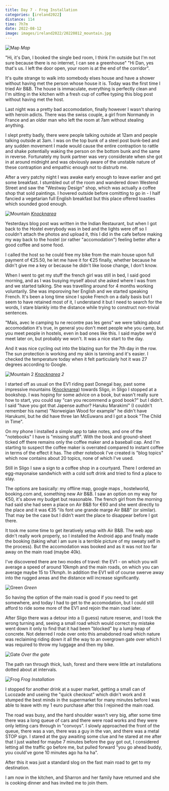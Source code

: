```yaml
--- 
title: Day 7 - Frog Installation
categories: [ireland2022]
distance: 114
time: 7h7m
date: 2022-08-12
image: images/ireland2022/20220812_mountain.jpg
---
```


![Map](/images/ireland2022/20220812_map.jpg) 
*Map*

"Hi, it's Dan, I booked the single bed room, I think I'm outside but I'm not
sure because there is no internet, I can see a greenhouse" "Hi Dan, yes that's
us. I left the door open, your room is at the end of the corridor".

It's quite strange to walk into somebody elses house and have a shower without
having met the person whose house it is. Today was the first time I tried Air
B&B. The house is immaculate, everything is perfectly clean and I'm sitting in
the kitchen with a fresh cup of coffee typing this blog post without having
met the host.

Last night was a pretty bad accomodation, finally however I wasn't sharing
with heroin adicts. There was the swiss couple, a girl from Normandy in France
and an older man who left the room at 7am without stealing anything. 

I slept pretty badly, there were people talking outside at 12am and people
talking outside at 3am. I was on the top bunk of a steel post bunk-bed and any
sudden movement I made would cause the entire contraption to rattle and shake
potentially waking the person on the bottom bunk and the same in reverse.
Fortunately my bunk partner was very considerate when she got in at around
midnight and was obviously aware of the unstable nature of these contraption
and empathic enough not to distrurb me.

After a very patchy night I was awake early enough to leave earlier and get
some breakfast. I stumbled out of the room and wandered down Westend
Street and saw the "Westway Design" shop, which was actually a coffee shop
that sold paintings. I hovered outside before comitting to go in - I half
fancied a vegetarian full English breakfast but this place offered toasties which
sounded good enough.

![Mountain](/images/ireland2022/20220812_mountain.jpg) 
*[Knocknarea](https://en.wikipedia.org/wiki/Knocknarea)*

Yesterdays blog post was written in the Indian Restaurant, but when I got back
to the Hostel everybody was in bed and the lights were off so I couldn't
attach the photos and upload it, this I did in the cafe before making my way
back to the hostel (or rather "accomodation") feeling better after a good
coffee and some food.

I called the host so he could free my bike from the main house upon full
payment of €25.50, he let me have it for €25 finally, whether because he
didn't give me a key or because he didn't like loose change, I don't know.

When I went to get my stuff the french girl was still in bed, I said good
morning, and as I was busying myself about she asked where I was from and we
started talking. She was travelling around for 4 months working voluntarily.
She was imporoving her English and we started speaking French. It's been a
long time since I spoke French on a daily basis but I seem to have retained
most of it, I understand it but I need to search for the words, I stare
blankly into the distance while trying to construct non-trivial sentences. 

"Mais, avec le camping tu ne recontre pas les gens" we were talking about
accomodation it's true, in general you don't meet people whe you camp, but you
meet people in hostels, even in bad ones like this. I said maybe we'd meet
later on, but probably we won't. It was a nice start to the day.

And it was nice cycling out into the blazing sun for the 7th day in the row.
The sun protection is working and my skin is tanning and it's easier. I
checked the temperature today when it felt particularly hot it was 27 degrees
according to Google.

![Mountain 2](/images/ireland2022/20220812_mountain2.jpg) 
*[Knocknarea](https://en.wikipedia.org/wiki/Knocknarea) 2*

I started off as usual on the EV1 riding past Donegal bay, past some
impressive mountains ([Knocknarea](https://en.wikipedia.org/wiki/Knocknarea))
towards Sligo, in Sligo I stopped at a bookshop. I was hoping for some advice
on a book, but wasn't really sure how to start, you could say "can you
recommend a good book?" but I didn't. I said "have you got that Japense
author? Haruku Marakimi" (I couldn't remember his name) "Norweigian Wood for
example" he didn't have Harukumi, but he did have three Ian McEuwans and I got
a book "The Child in Time".

On my phone I installed a simple app to take notes, and one of the "notebooks"
I have is "missing stuff". With the book and ground-sheet ticked off there
remains only the coffee maker and a baseball cap. And I'm starting to suspect
the coffee maker is overrated compared to instant coffee in terms of the
effect it has. The other notebook I've created is "blog topics" which now
contains about 20 topics, none of which I've used.

Still in Sligo I saw a sign to a coffee shop in a courtyard. There I ordered
an egg-mayonaise sandwhich with a cold soft drink and tried to find a place to
stay.

The options are basically: my offline map, google maps , hostelworld,
booking.com and, something new Air B&B. I saw an option on my way for €50,
it's above my budget but reasonable. The french girl from the morning had said
she had seen a place on Air B&B for €60 and she went directly to the place and
it was €35 "ils font une grande marge Air B&B" (or similar). That may be the
case but I didn't want the place to disappear before I got there.

It took me some time to get iteratively setup with Air B&B. The web app didn't
really work properly, so I installed the Android app and finally made the
booking (taking what I am sure is a terrible picture of my sweaty self in the
process). But the accomodation was booked and as it was not _too_ far away on
the main road (maybe 40k).

I've discovered there are two modes of travel: the EV1 - on which you will
average a speed of around 10kmph and the main roads, on which you can average
maybe 15 to 17kmph. In addition the EV1 will of course swerve away into the
rugged areas and the distance will increase significantly.

![Green](/images/ireland2022/20220812_green.jpg) 
*Green*

So having the option of the main road is good if you need to get somewhere,
and today I had to get to the accomodation, but I could still afford to ride
some more of the EV1 and rejoin the main road later.

After Sligo there was a detour into a (I guess) nature reserve, and I took the
wrong turning and, seeing a small road which would correct my mistake went
down it only to find that it had been "blocked" by a lump heap of concrete.
Not deterred I rode over onto this amabdoned road which nature was reclaiming
riding down it all the way to an overgrown gate over which I was required to
throw my luggage and then my bike.

![Gate](/images/ireland2022/20220812_gate.jpg) 
*Over the gate*

The path ran through thick, lush, forest and there were little art
installations dotted about at intervals.

![Frog](/images/ireland2022/20220812_frogs.jpg) 
*Frog Installation*

I stopped for another drink at a super market, getting a small can of Lucozade
and useing the "quick checkout" which didn't work and it stumped the best
minds in the supermarket for many minutes before I was able to leave with my 1
euro purchase after this I rejoined the main road.

The road was busy, and the hard shoulder wasn't very big, after some time
there was a long queue of cars and there were road works and they were only
letting cars through in "convoys". I slowly approached the front of the queue,
there was a van, there was a guy in the van, and there was a metal STOP sign.
I stared at the guy awaiting some clue and he stared at me after that I just
waited for maybe 7 minutes before the guy got out, I considered letting all
the traffic go before me, but pulled forward "you go ahead buddy, you could've
gone 10 minutes ago ha ha ha".

After this it was just a standard slog on the fast main road to get to my
destination.

I am now in the kitchen, and Sharron and her family have returned and she is
cooking dinner and has invited me to join them.

